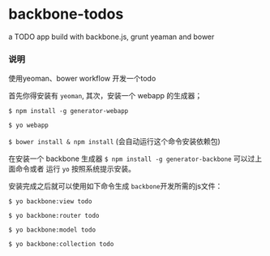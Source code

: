 backbone-todos
==============

a TODO app build with backbone.js, grunt yeaman and bower


### 说明
使用yeoman、bower workflow 开发一个todo

首先你得安装有 `yeoman`,
其次，安装一个 webapp 的生成器；

`$ npm install -g generator-webapp`

`$ yo webapp`

`$ bower install & npm install` (会自动运行这个命令安装依赖包)


在安装一个 backbone 生成器
`$ npm install -g generator-backbone`
可以过上面命令或者 运行 `yo` 按照系统提示安装。

安装完成之后就可以使用如下命令生成 `backbone`开发所需的js文件：

`$ yo backbone:view todo`

`$ yo backbone:router todo`

`$ yo backbone:model todo`

`$ yo backbone:collection todo`


